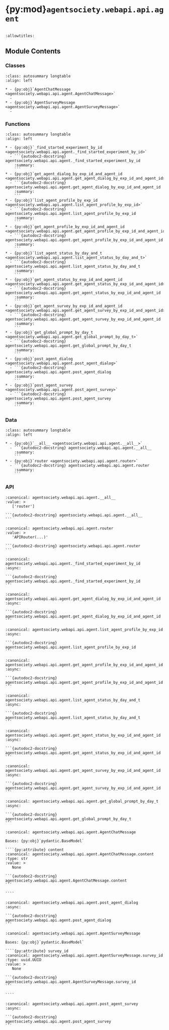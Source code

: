 # {py:mod}`agentsociety.webapi.api.agent`

```{py:module} agentsociety.webapi.api.agent
```

```{autodoc2-docstring} agentsociety.webapi.api.agent
:allowtitles:
```

## Module Contents

### Classes

````{list-table}
:class: autosummary longtable
:align: left

* - {py:obj}`AgentChatMessage <agentsociety.webapi.api.agent.AgentChatMessage>`
  -
* - {py:obj}`AgentSurveyMessage <agentsociety.webapi.api.agent.AgentSurveyMessage>`
  -
````

### Functions

````{list-table}
:class: autosummary longtable
:align: left

* - {py:obj}`_find_started_experiment_by_id <agentsociety.webapi.api.agent._find_started_experiment_by_id>`
  - ```{autodoc2-docstring} agentsociety.webapi.api.agent._find_started_experiment_by_id
    :summary:
    ```
* - {py:obj}`get_agent_dialog_by_exp_id_and_agent_id <agentsociety.webapi.api.agent.get_agent_dialog_by_exp_id_and_agent_id>`
  - ```{autodoc2-docstring} agentsociety.webapi.api.agent.get_agent_dialog_by_exp_id_and_agent_id
    :summary:
    ```
* - {py:obj}`list_agent_profile_by_exp_id <agentsociety.webapi.api.agent.list_agent_profile_by_exp_id>`
  - ```{autodoc2-docstring} agentsociety.webapi.api.agent.list_agent_profile_by_exp_id
    :summary:
    ```
* - {py:obj}`get_agent_profile_by_exp_id_and_agent_id <agentsociety.webapi.api.agent.get_agent_profile_by_exp_id_and_agent_id>`
  - ```{autodoc2-docstring} agentsociety.webapi.api.agent.get_agent_profile_by_exp_id_and_agent_id
    :summary:
    ```
* - {py:obj}`list_agent_status_by_day_and_t <agentsociety.webapi.api.agent.list_agent_status_by_day_and_t>`
  - ```{autodoc2-docstring} agentsociety.webapi.api.agent.list_agent_status_by_day_and_t
    :summary:
    ```
* - {py:obj}`get_agent_status_by_exp_id_and_agent_id <agentsociety.webapi.api.agent.get_agent_status_by_exp_id_and_agent_id>`
  - ```{autodoc2-docstring} agentsociety.webapi.api.agent.get_agent_status_by_exp_id_and_agent_id
    :summary:
    ```
* - {py:obj}`get_agent_survey_by_exp_id_and_agent_id <agentsociety.webapi.api.agent.get_agent_survey_by_exp_id_and_agent_id>`
  - ```{autodoc2-docstring} agentsociety.webapi.api.agent.get_agent_survey_by_exp_id_and_agent_id
    :summary:
    ```
* - {py:obj}`get_global_prompt_by_day_t <agentsociety.webapi.api.agent.get_global_prompt_by_day_t>`
  - ```{autodoc2-docstring} agentsociety.webapi.api.agent.get_global_prompt_by_day_t
    :summary:
    ```
* - {py:obj}`post_agent_dialog <agentsociety.webapi.api.agent.post_agent_dialog>`
  - ```{autodoc2-docstring} agentsociety.webapi.api.agent.post_agent_dialog
    :summary:
    ```
* - {py:obj}`post_agent_survey <agentsociety.webapi.api.agent.post_agent_survey>`
  - ```{autodoc2-docstring} agentsociety.webapi.api.agent.post_agent_survey
    :summary:
    ```
````

### Data

````{list-table}
:class: autosummary longtable
:align: left

* - {py:obj}`__all__ <agentsociety.webapi.api.agent.__all__>`
  - ```{autodoc2-docstring} agentsociety.webapi.api.agent.__all__
    :summary:
    ```
* - {py:obj}`router <agentsociety.webapi.api.agent.router>`
  - ```{autodoc2-docstring} agentsociety.webapi.api.agent.router
    :summary:
    ```
````

### API

````{py:data} __all__
:canonical: agentsociety.webapi.api.agent.__all__
:value: >
   ['router']

```{autodoc2-docstring} agentsociety.webapi.api.agent.__all__
```

````

````{py:data} router
:canonical: agentsociety.webapi.api.agent.router
:value: >
   'APIRouter(...)'

```{autodoc2-docstring} agentsociety.webapi.api.agent.router
```

````

````{py:function} _find_started_experiment_by_id(request: fastapi.Request, db: sqlalchemy.ext.asyncio.AsyncSession, exp_id: uuid.UUID) -> agentsociety.webapi.models.experiment.Experiment
:canonical: agentsociety.webapi.api.agent._find_started_experiment_by_id
:async:

```{autodoc2-docstring} agentsociety.webapi.api.agent._find_started_experiment_by_id
```
````

````{py:function} get_agent_dialog_by_exp_id_and_agent_id(request: fastapi.Request, exp_id: uuid.UUID, agent_id: int) -> agentsociety.webapi.models.ApiResponseWrapper[typing.List[agentsociety.webapi.models.agent.ApiAgentDialog]]
:canonical: agentsociety.webapi.api.agent.get_agent_dialog_by_exp_id_and_agent_id
:async:

```{autodoc2-docstring} agentsociety.webapi.api.agent.get_agent_dialog_by_exp_id_and_agent_id
```
````

````{py:function} list_agent_profile_by_exp_id(request: fastapi.Request, exp_id: uuid.UUID) -> agentsociety.webapi.models.ApiResponseWrapper[typing.List[agentsociety.webapi.models.agent.ApiAgentProfile]]
:canonical: agentsociety.webapi.api.agent.list_agent_profile_by_exp_id
:async:

```{autodoc2-docstring} agentsociety.webapi.api.agent.list_agent_profile_by_exp_id
```
````

````{py:function} get_agent_profile_by_exp_id_and_agent_id(request: fastapi.Request, exp_id: uuid.UUID, agent_id: int) -> agentsociety.webapi.models.ApiResponseWrapper[agentsociety.webapi.models.agent.ApiAgentProfile]
:canonical: agentsociety.webapi.api.agent.get_agent_profile_by_exp_id_and_agent_id
:async:

```{autodoc2-docstring} agentsociety.webapi.api.agent.get_agent_profile_by_exp_id_and_agent_id
```
````

````{py:function} list_agent_status_by_day_and_t(request: fastapi.Request, exp_id: uuid.UUID, day: typing.Optional[int] = Query(None, description='the day for getting agent status'), t: typing.Optional[float] = Query(None, description='the time for getting agent status')) -> agentsociety.webapi.models.ApiResponseWrapper[typing.List[agentsociety.webapi.models.agent.ApiAgentStatus]]
:canonical: agentsociety.webapi.api.agent.list_agent_status_by_day_and_t
:async:

```{autodoc2-docstring} agentsociety.webapi.api.agent.list_agent_status_by_day_and_t
```
````

````{py:function} get_agent_status_by_exp_id_and_agent_id(request: fastapi.Request, exp_id: uuid.UUID, agent_id: int) -> agentsociety.webapi.models.ApiResponseWrapper[typing.List[agentsociety.webapi.models.agent.ApiAgentStatus]]
:canonical: agentsociety.webapi.api.agent.get_agent_status_by_exp_id_and_agent_id
:async:

```{autodoc2-docstring} agentsociety.webapi.api.agent.get_agent_status_by_exp_id_and_agent_id
```
````

````{py:function} get_agent_survey_by_exp_id_and_agent_id(request: fastapi.Request, exp_id: uuid.UUID, agent_id: int) -> agentsociety.webapi.models.ApiResponseWrapper[typing.List[agentsociety.webapi.models.agent.ApiAgentSurvey]]
:canonical: agentsociety.webapi.api.agent.get_agent_survey_by_exp_id_and_agent_id
:async:

```{autodoc2-docstring} agentsociety.webapi.api.agent.get_agent_survey_by_exp_id_and_agent_id
```
````

````{py:function} get_global_prompt_by_day_t(request: fastapi.Request, exp_id: uuid.UUID, day: typing.Optional[int] = Query(None, description='the day for getting agent status'), t: typing.Optional[float] = Query(None, description='the time for getting agent status')) -> agentsociety.webapi.models.ApiResponseWrapper[typing.Optional[agentsociety.webapi.models.agent.ApiGlobalPrompt]]
:canonical: agentsociety.webapi.api.agent.get_global_prompt_by_day_t
:async:

```{autodoc2-docstring} agentsociety.webapi.api.agent.get_global_prompt_by_day_t
```
````

`````{py:class} AgentChatMessage(/, **data: typing.Any)
:canonical: agentsociety.webapi.api.agent.AgentChatMessage

Bases: {py:obj}`pydantic.BaseModel`

````{py:attribute} content
:canonical: agentsociety.webapi.api.agent.AgentChatMessage.content
:type: str
:value: >
   None

```{autodoc2-docstring} agentsociety.webapi.api.agent.AgentChatMessage.content
```

````

`````

````{py:function} post_agent_dialog(request: fastapi.Request, exp_id: uuid.UUID, agent_id: int, message: agentsociety.webapi.api.agent.AgentChatMessage = Body(...)) -> agentsociety.webapi.models.ApiResponseWrapper[None]
:canonical: agentsociety.webapi.api.agent.post_agent_dialog
:async:

```{autodoc2-docstring} agentsociety.webapi.api.agent.post_agent_dialog
```
````

`````{py:class} AgentSurveyMessage(/, **data: typing.Any)
:canonical: agentsociety.webapi.api.agent.AgentSurveyMessage

Bases: {py:obj}`pydantic.BaseModel`

````{py:attribute} survey_id
:canonical: agentsociety.webapi.api.agent.AgentSurveyMessage.survey_id
:type: uuid.UUID
:value: >
   None

```{autodoc2-docstring} agentsociety.webapi.api.agent.AgentSurveyMessage.survey_id
```

````

`````

````{py:function} post_agent_survey(request: fastapi.Request, exp_id: uuid.UUID, agent_id: int, message: agentsociety.webapi.api.agent.AgentSurveyMessage = Body(...)) -> agentsociety.webapi.models.ApiResponseWrapper[None]
:canonical: agentsociety.webapi.api.agent.post_agent_survey
:async:

```{autodoc2-docstring} agentsociety.webapi.api.agent.post_agent_survey
```
````

